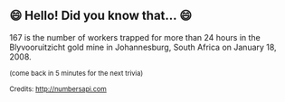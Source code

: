 ## 😄 Hello! Did you know that... 😄
167 is the number of workers trapped for more than 24 hours in the Blyvooruitzicht gold mine in Johannesburg, South Africa on January 18, 2008.

<sup>(come back in 5 minutes for the next trivia)</sup>


<sup>Credits: http://numbersapi.com</sup>
